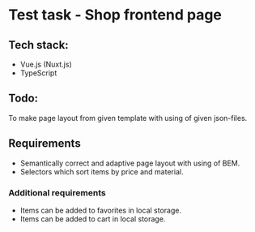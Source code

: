 # Test task - Shop frontend page

## Tech stack:

- Vue.js (Nuxt.js)
- TypeScript

## Todo:

To make page layout from given template with using of given json-files.

## Requirements

- Semantically correct and adaptive page layout with using of BEM.
- Selectors which sort items by price and material.

### Additional requirements

- Items can be added to favorites in local storage.
- Items can be added to cart in local storage.
